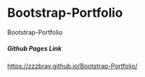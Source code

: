 # Bootstrap-Portfolio
Bootstrap-Portfolio

##### Github Pages Link
https://zzzbray.github.io/Bootstrap-Portfolio/
